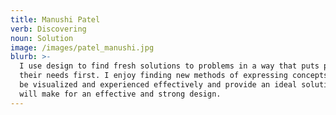 ```yaml
---
title: Manushi Patel
verb: Discovering
noun: Solution
image: /images/patel_manushi.jpg
blurb: >-
  I use design to find fresh solutions to problems in a way that puts people and
  their needs first. I enjoy finding new methods of expressing concepts that can
  be visualized and experienced effectively and provide an ideal solution that
  will make for an effective and strong design.
---
```


